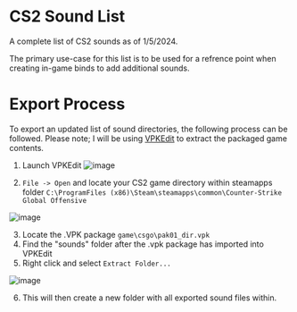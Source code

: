 # CS2 Sound List

A complete list of CS2 sounds as of 1/5/2024.

The primary use-case for this list is to be used for a refrence point when creating in-game binds to add additional sounds.

# Export Process

To export an updated list of sound directories, the following process can be followed.
Please note; I will be using [VPKEdit](https://developer.valvesoftware.com/wiki/VPKEdit) to extract the packaged game contents.

1. Launch VPKEdit ![image](https://github.com/redBDGR/CS2SoundList/assets/26995443/f56ed96a-3d2b-481c-94be-1bfc2c8b0bf9)

2. `File -> Open` and locate your CS2 game directory within steamapps folder `C:\ProgramFiles (x86)\Steam\steamapps\common\Counter-Strike Global Offensive`

![image](https://github.com/redBDGR/CS2SoundList/assets/26995443/d8e9ec6b-d692-4c5a-b82b-09d9cae97e38)

3. Locate the .VPK package `game\csgo\pak01_dir.vpk`
4. Find the "sounds" folder after the .vpk package has imported into VPKEdit
5. Right click and select `Extract Folder...`

![image](https://github.com/redBDGR/CS2SoundList/assets/26995443/366bcef5-57ca-4b21-9e85-57ea74aa38c8)

6. This will then create a new folder with all exported sound files within.
